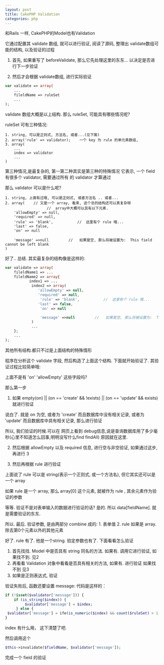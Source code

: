 ```yaml
---
layout: post
title: CakePHP Validation
categories: php
---
```



和Rails 一样,  CakePHP的Model也有Validation

它通过配置其 validate 数组, 就可以进行验证,  阅读了源码, 整理出 validate数组可能的结构, 以及验证的过程

1. 首先, 如果重写了 beforeValidate,  那么它先处理这里的东东... 以决定是否进行下一步验证

2. 然后才会根据 validate数组, 进行实际验证

```php
var validate => array(
    ...
    fileldName => ruleSet
    ...
);
```

validate 数组大概是以上结构. 那么 ruleSet, 可能具有哪些情况呢?

ruleSet 可有三种情况:

```
1. string, 可以是正则式, 方法名, 或者...(见下面)
2. array('rule' => validator);    一个 key 为 rule 的单元素数组, 
3. array( 
    ...
    index => validator
    ...
)
```

第三种情况,是最复杂的, 第一第二种其实是第三种的特殊情况
它表示, 一个 field有很多个 validator, 需要通过所有 的 validator 才算通过

那么 validator 可以是什么呢?

```
1. string, 上面有过哦, 可以是正则式, 或者方法名 .. 或者...
2. array(    // 又是一个 array, 看来, 这个总的结构还可以真复杂呀
                   //  array中大概可以具有以下元素. 
    'allowEmpty' => null,
    'required' => null,
    'rule' => 'blank',           //  这里有个 rule 哦...
    'last' => false,
    'on' => null

    'message' =>null         //   如果是空, 那么将被设置为:  This field cannot be left blank
)
```

好了.. 总结.   其实最复杂的结构像是这样的:

```php
var validate => array(
    fileldName1 => ...
    fileldName2 => array{
           index1 => ...
            index2 => array(
               'allowEmpty' => null,
               'required' => null,
                'rule' => 'blank',           //  这里有个 rule 哦...
               'last' => false,
                'on' => null

                'message' =>null         //   如果是空, 那么将被设置为:  This field cannot be left blank
            )
            ...
    };
    ...
);
```


其他所有结构.都只不过是上面结构的特殊情形

程序在分析这个 validate 字段, 然后构造了上面这个结构. 下面就开始验证了. 其验证过程比较简单哦:

上面不是有 'on' 'allowEmpty' 这些字段吗?

那么第一步

1. 如果 empty(on) || (on == 'create' && !exists) || (on == 'update' && exists) 就进行验证

说白了. 就是 on 为空, 或者为 'create' 而且数据库中没有相关记录,  或者为 'update' 而且数据库中具有相关记录, 那么进行验证

所以, 我们验证的时候.可以在 网页上看到 debug信息,说是查询数据库用了多少毫秒(心里不知道怎么回事,明明没写什么find findAll)  原因就在这里.

2. 然后根据 allowEmpty 以及 required 信息, 进行空与非空验证,  如果通过这步, 再进行 3

3. 然后再根据 rule  进行验证 

上面说了 rule 可以是 string(表示一个正则式, 或一个方法名), 但它其实还可以是一个 array 

如果 rule 是一个 array, 那么  array[0] 这个元素, 就被作为 rule , 其余元素作为验证的参数

等等. 验证不是对表单输入的数据进行验证的话? 是的.  所以 data[fieldName]. 就是需要验证的东东. 

所以. 最后. 验证参数, 是由两部分 combine 成的: 1. 表单值 2. rule 如果是 array. 除去第0个元素以外的其他元素

好了. rule 有了. 他是一个string. 验定参数也有了. 下面看看怎么验证

1. 首先找找. Model 中是否具有 string 同名的方法. 如果有. 调用它进行验证, 如果找不到. 见2
2. 再看看 Validation 对象中看看是否具有相关的方法, 如果有. 进行验证  如果找不到 见3
3. 如果是正则表达式,  验证

验证失败后, 函数还要设置 message: 代码是这样的：

```php
if (!isset($validator['message'])) {
    if (is_string($index)) {
         $validator['message'] = $index;
     } else {
 $validator['message'] = ife(is_numeric($index) && count($ruleSet) > 1, ($index + 1), $message);
}
```

index 有什么用， 这下清楚了吧.

然后调用这个

```php
$this->invalidate($fieldName, $validator['message']);
```

完成一个 field 的验证
